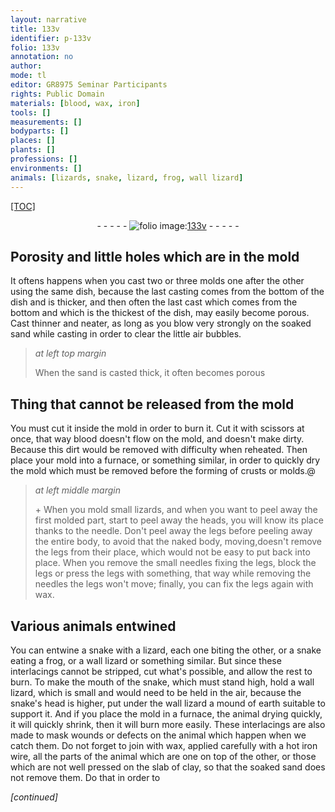 ```yaml
---
layout: narrative
title: 133v
identifier: p-133v
folio: 133v
annotation: no
author:
mode: tl
editor: GR8975 Seminar Participants
rights: Public Domain
materials: [blood, wax, iron]
tools: []
measurements: []
bodyparts: []
places: []
plants: []
professions: []
environments: []
animals: [lizards, snake, lizard, frog, wall lizard]
---
```


<p><a href="{{ site.baseurl }}/diplomatic/">[TOC]</a></p><div class="folio" align="center">- - - - - <a href="http://gallica.bnf.fr/ark:/12148/btv1b10500001g/f272.image" target="_blank"><img src="https://cu-mkp.github.io/2017-workshop-edition/assets/photo-icon.png" alt="folio image: " style="display:inline-block; margin-bottom:-3px;"/>133v</a> - - - - - </div>  
  

##  Porosity and little holes which are in the mold

 
 It oftens happens when you cast two or three molds one after the other using the same dish, because the last casting comes from the bottom of the dish and is thicker, and then often the last cast which comes from the bottom and which is the thickest of the dish, may easily become porous. Cast thinner and neater, as long as you blow very strongly on the soaked sand while casting in order to clear the little air bubbles.
 
> *at left top margin*
> 
> 
>   When the sand is casted thick, it often becomes porous 
 
 
  

## Thing that cannot be released from the mold

 
 You must cut it inside the mold in order to burn it. Cut it with scissors at once, that way <span class="m">blood</span> doesn't flow on the mold, and doesn't make dirty. Because this dirt would be removed with difficulty when reheated. Then place your mold into a furnace, or something similar, in order to quickly dry the mold which must be removed before the forming of crusts or molds.@ 
 
> *at left middle margin*
> 
> 
>   \+ When you mold small <span class="al">lizards</span>, and when you want to peel away the first molded part, start to peel away the heads, you will know its place thanks to the needle. Don't peel away the legs before peeling away the entire body, to avoid that the naked body, moving,doesn't remove the legs from their place, which would not be easy to put back into place. When you remove the small needles fixing the legs, block the legs or press the legs with something, that way while removing the needles the legs won't move; finally, you can fix the legs again with <span class="m">wax</span>.
 
 
  

## Various animals entwined

 
 You can entwine a <span class="al">snake</span> with a <span class="al">lizard</span>, each one biting the other, or a <span class="al">snake</span> eating a <span class="al">frog</span>, or a <span class="al">wall lizard</span> or something similar. But since these interlacings cannot be stripped, cut what's possible, and allow the rest to burn. To make the mouth of the <span class="al">snake</span>, which must stand high, hold a <span class="al">wall lizard</span>, which is small and would need to be held in the air, because the <span class="al">snake</span>'s head is higher, put under the <span class="al">wall lizard</span> a mound of earth suitable to support it. And if you place the mold in a furnace, the animal drying quickly, it will quickly shrink, then it will burn more easily. These interlacings are also made to mask wounds or defects on the animal which happen when we catch them. Do not forget to join with <span class="m">wax</span>, applied carefully with a hot <span class="m">iron</span> wire, all the parts of the animal which are one on top of the other, or those which are not well pressed on the slab of clay, so that the soaked sand does not remove them. Do that in order to 
 
*[continued]*
 
